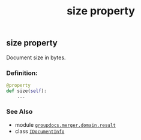 ﻿---
title: size property
second_title: GroupDocs.Merger for Python via .NET API References
description: 
type: docs
url: /python-net/groupdocs.merger.domain.result/idocumentinfo/size/
is_root: false
weight: 50
---

## size property


Document size in bytes.
### Definition:
```python
@property
def size(self):
    ...
```

### See Also
* module [`groupdocs.merger.domain.result`](../../)
* class [`IDocumentInfo`](/merger/python-net/groupdocs.merger.domain.result/idocumentinfo)

